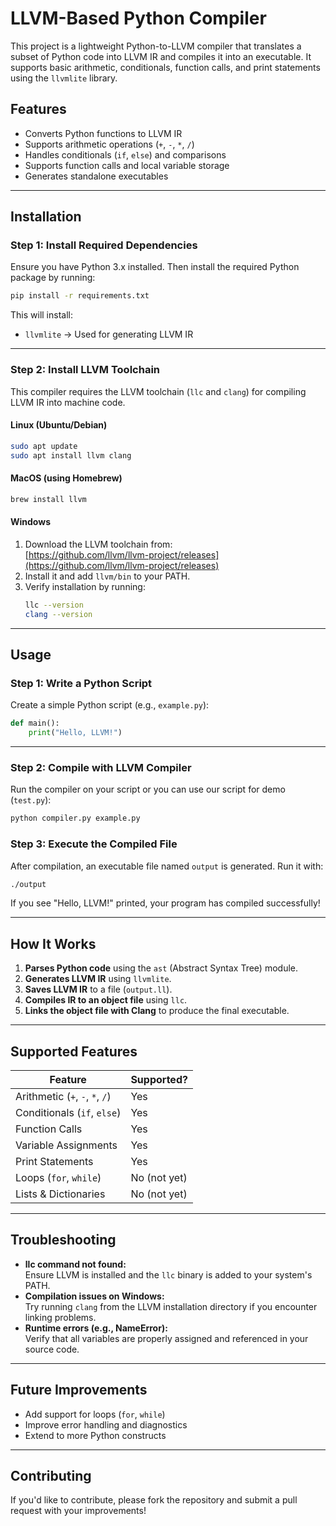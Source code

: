 # LLVM-Based Python Compiler

This project is a lightweight Python-to-LLVM compiler that translates a subset of Python code into LLVM IR and compiles it into an executable. It supports basic arithmetic, conditionals, function calls, and print statements using the `llvmlite` library.

## Features

- Converts Python functions to LLVM IR
- Supports arithmetic operations (`+`, `-`, `*`, `/`)
- Handles conditionals (`if`, `else`) and comparisons
- Supports function calls and local variable storage
- Generates standalone executables

---

## Installation

### Step 1: Install Required Dependencies

Ensure you have Python 3.x installed. Then install the required Python package by running:

```bash
pip install -r requirements.txt
```

This will install:

- `llvmlite` → Used for generating LLVM IR

---

### Step 2: Install LLVM Toolchain

This compiler requires the LLVM toolchain (`llc` and `clang`) for compiling LLVM IR into machine code.

#### Linux (Ubuntu/Debian)

```bash
sudo apt update
sudo apt install llvm clang
```

#### MacOS (using Homebrew)

```bash
brew install llvm
```

#### Windows

1. Download the LLVM toolchain from:  
   [https://github.com/llvm/llvm-project/releases](https://github.com/llvm/llvm-project/releases)
2. Install it and add `llvm/bin` to your PATH.
3. Verify installation by running:
   ```bash
   llc --version
   clang --version
   ```

---

## Usage

### Step 1: Write a Python Script

Create a simple Python script (e.g., `example.py`):

```python
def main():
    print("Hello, LLVM!")
```

---

### Step 2: Compile with LLVM Compiler

Run the compiler on your script or you can use our script for demo (`test.py`):

```bash
python compiler.py example.py
```

### Step 3: Execute the Compiled File

After compilation, an executable file named `output` is generated. Run it with:

```bash
./output
```

If you see "Hello, LLVM!" printed, your program has compiled successfully!

---

## How It Works

1. **Parses Python code** using the `ast` (Abstract Syntax Tree) module.
2. **Generates LLVM IR** using `llvmlite`.
3. **Saves LLVM IR** to a file (`output.ll`).
4. **Compiles IR to an object file** using `llc`.
5. **Links the object file with Clang** to produce the final executable.

---

## Supported Features

| Feature                         | Supported?   |
| ------------------------------- | ------------ |
| Arithmetic (`+`, `-`, `*`, `/`) | Yes          |
| Conditionals (`if`, `else`)     | Yes          |
| Function Calls                  | Yes          |
| Variable Assignments            | Yes          |
| Print Statements                | Yes          |
| Loops (`for`, `while`)          | No (not yet) |
| Lists & Dictionaries            | No (not yet) |

---

## Troubleshooting

- **llc command not found:**  
  Ensure LLVM is installed and the `llc` binary is added to your system's PATH.
- **Compilation issues on Windows:**  
  Try running `clang` from the LLVM installation directory if you encounter linking problems.
- **Runtime errors (e.g., NameError):**  
  Verify that all variables are properly assigned and referenced in your source code.

---

## Future Improvements

- Add support for loops (`for`, `while`)
- Improve error handling and diagnostics
- Extend to more Python constructs

---

## Contributing

If you'd like to contribute, please fork the repository and submit a pull request with your improvements!

```

```
